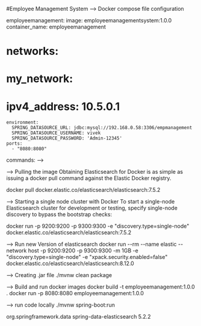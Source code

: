 #Employee Management System
 --> Docker compose file configuration
  
 employeemanagement:
    image: employeemanagementsystem:1.0.0
    container_name: employeemanagement
#    networks:
#     my_network:
#        ipv4_address: 10.5.0.1

    environment:
      SPRING_DATASOURCE_URL: jdbc:mysql://192.168.0.58:3306/empmanagement
      SPRING_DATASOURCE_USERNAME: vivek
      SPRING_DATASOURCE_PASSWORD: 'Admin-12345'
    ports:
      - "8080:8080"


commands: -->

--> Pulling the image
Obtaining Elasticsearch for Docker is as simple as issuing a docker pull command against the Elastic Docker registry.

docker pull docker.elastic.co/elasticsearch/elasticsearch:7.5.2

--> Starting a single node cluster with Docker
To start a single-node Elasticsearch cluster for development or testing, specify single-node discovery to bypass the bootstrap checks:

docker run -p 9200:9200 -p 9300:9300 -e "discovery.type=single-node" docker.elastic.co/elasticsearch/elasticsearch:7.5.2


--> Run new Version of elasticsearch
docker run --rm --name elastic --network host -p 9200:9200 -p 9300:9300 -m 1GB -e "discovery.type=single-node"  -e "xpack.security.enabled=false"  docker.elastic.co/elasticsearch/elasticsearch:8.12.0

--> Creating .jar file
 ./mvnw clean package
 
--> Build and run docker images
docker build -t employeemanagement:1.0.0 .
docker run -p 8080:8080 employeemanagement:1.0.0

--> run code locally
 ./mvnw spring-boot:run


 
 <!-- https://mvnrepository.com/artifact/org.springframework.data/spring-data-elasticsearch -->
<dependency>
    <groupId>org.springframework.data</groupId>
    <artifactId>spring-data-elasticsearch</artifactId>
    <version>5.2.2</version>
</dependency>
